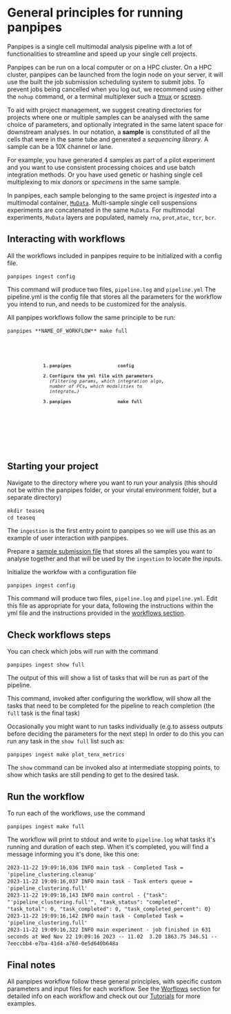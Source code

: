

General principles for running panpipes 
=====================================


Panpipes is a single cell multimodal analysis pipeline with a lot of functionalities to streamline and speed up your single cell projects.


Panpipes can be run on a local computer or on a HPC cluster. On a HPC cluster, panpipes can be launched from the login node on your server, it will use the built the job submission scheduling system to submit jobs. To prevent jobs being cancelled when you log out, we recommend using either the `nohup` command, or a terminal multiplexer such a [tmux](https://github.com/tmux/tmux/wiki) or [screen](https://www.gnu.org/software/screen/manual/screen.html).

To aid with project management, we suggest creating directories for projects where one or multiple samples can be analysed with the same choice of parameters, and optionally integrated in the same latent space for downstream analyses. 
In our notation, a **sample** is constituted of all the cells that were in the same tube and generated a *sequencing library*. A sample can be a 10X channel or lane.

For example, you have generated 4 samples as part of a pilot experiment and you want to use consistent processing choices and use batch integration methods.
Or you have used genetic or hashing single cell multiplexing to mix *donors* or *specimens* in the same sample. 

In panpipes, each sample belonging to the same project is *ingested* into a multimodal container, [`MuData`](https://github.com/scverse/mudata). Multi-sample single cell suspensions experiments are concatenated in the same `MuData`. 
For multimodal experiments, `MuData` layers are populated, namely `rna`, `prot`,`atac`, `tcr`, `bcr`.

## Interacting with workflows

All the workflows included in panpipes require to be initialized with a config file. 

    panpipes ingest config

This command will produce two files, `pipeline.log` and `pipeline.yml`
The pipeline.yml is the config file that stores all the parameters for the workflow you intend to run, and needs to be customized for the analysis.

All panpipes workflows follow the same principle to be run:

    panpipes **NAME_OF_WORKFLOW** make full

![background_scatter](../img/panpipes_cropped_gif.gif)


## Starting your project

Navigate to the directory where you want to run your analysis (this
should not be within the panpipes folder, or your virutal environment
folder, but a separate directory)

    mkdir teaseq
    cd teaseq

The `ingestion` is the first entry point to panpipes so we will use this as an example of user interaction with panpipes.

Prepare a [sample submission file](setup_for_qc_mm) that stores all the samples you want to analyse together and that will be used by the `ingestion` to locate the inputs.

Initialize the workfow with a configuration file

    panpipes ingest config

This command will produce two files, `pipeline.log` and `pipeline.yml`. Edit this file as appropriate for your data, following the instructions within the yml file and the instructions provided in the [workflows section](../workflows).


## Check workflows steps

You can check which jobs will run with the command

    panpipes ingest show full

The output of this will show a list of tasks that will be run as part of
the pipeline.


This command, invoked after configuring the workflow, will show all the tasks that need to be completed for the pipeline to reach completion (the `full` task is the final task)

Occasionally you might want to run tasks individually (e.g.to assess
outputs before deciding the parameters for the next step) In order to do
this you can run any task in the `show full` list such as:

    panpipes ingest make plot_tenx_metrics


The `show` command can be invoked also at intermediate stopping points, to show which tasks are still pending to get to the desired task.

## Run the workflow

To run each of the workflows, use the command

    panpipes ingest make full

The workflow will print to stdout and write to `pipeline.log` what tasks it's running and duration of each step.
When it's completed, you will find a message informing you it's done, like this one:

    2023-11-22 19:09:16,036 INFO main task - Completed Task = 'pipeline_clustering.cleanup' 
    2023-11-22 19:09:16,037 INFO main task - Task enters queue = 'pipeline_clustering.full' 
    2023-11-22 19:09:16,143 INFO main control - {"task": "'pipeline_clustering.full'", "task_status": "completed", "task_total": 0, "task_completed": 0, "task_completed_percent": 0}
    2023-11-22 19:09:16,142 INFO main task - Completed Task = 'pipeline_clustering.full' 
    2023-11-22 19:09:16,322 INFO main experiment - job finished in 631 seconds at Wed Nov 22 19:09:16 2023 -- 11.02  3.20 1863.75 346.51 -- 7eeccbb4-e7ba-41d4-a760-0e5d640b648a

## Final notes

All panpipes workflow follow these general principles, with specific custom parameters and input files for each workflow. See the [Worflows](../workflows/) section for detailed info on each workflow and check out our [Tutorials](../tutorials/) for more examples.